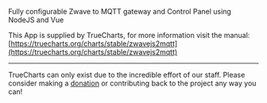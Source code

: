 Fully configurable Zwave to MQTT gateway and Control Panel using NodeJS and Vue

This App is supplied by TrueCharts, for more information visit the manual: [https://truecharts.org/charts/stable/zwavejs2mqtt](https://truecharts.org/charts/stable/zwavejs2mqtt)

---

TrueCharts can only exist due to the incredible effort of our staff.
Please consider making a [donation](https://truecharts.org/about/sponsor) or contributing back to the project any way you can!
